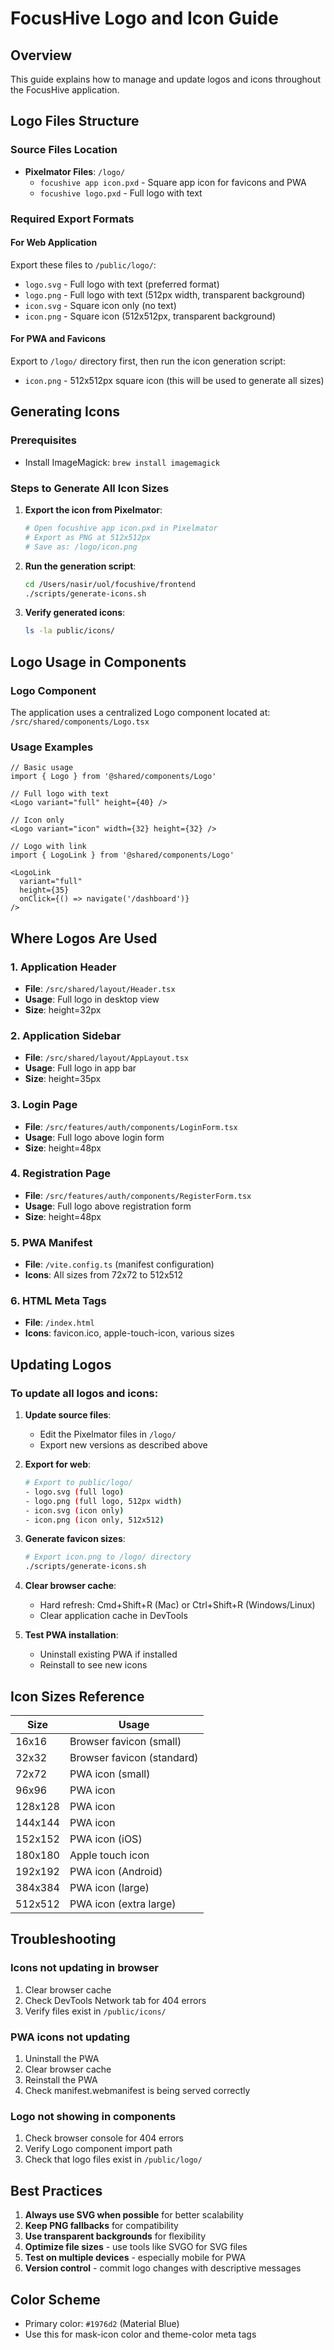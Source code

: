 # FocusHive Logo and Icon Guide

## Overview
This guide explains how to manage and update logos and icons throughout the FocusHive application.

## Logo Files Structure

### Source Files Location
- **Pixelmator Files**: `/logo/`
  - `focushive app icon.pxd` - Square app icon for favicons and PWA
  - `focushive logo.pxd` - Full logo with text

### Required Export Formats

#### For Web Application
Export these files to `/public/logo/`:
- `logo.svg` - Full logo with text (preferred format)
- `logo.png` - Full logo with text (512px width, transparent background)
- `icon.svg` - Square icon only (no text)
- `icon.png` - Square icon (512x512px, transparent background)

#### For PWA and Favicons
Export to `/logo/` directory first, then run the icon generation script:
- `icon.png` - 512x512px square icon (this will be used to generate all sizes)

## Generating Icons

### Prerequisites
- Install ImageMagick: `brew install imagemagick`

### Steps to Generate All Icon Sizes

1. **Export the icon from Pixelmator**:
   ```bash
   # Open focushive app icon.pxd in Pixelmator
   # Export as PNG at 512x512px
   # Save as: /logo/icon.png
   ```

2. **Run the generation script**:
   ```bash
   cd /Users/nasir/uol/focushive/frontend
   ./scripts/generate-icons.sh
   ```

3. **Verify generated icons**:
   ```bash
   ls -la public/icons/
   ```

## Logo Usage in Components

### Logo Component
The application uses a centralized Logo component located at:
`/src/shared/components/Logo.tsx`

### Usage Examples

```tsx
// Basic usage
import { Logo } from '@shared/components/Logo'

// Full logo with text
<Logo variant="full" height={40} />

// Icon only
<Logo variant="icon" width={32} height={32} />

// Logo with link
import { LogoLink } from '@shared/components/Logo'

<LogoLink 
  variant="full"
  height={35}
  onClick={() => navigate('/dashboard')}
/>
```

## Where Logos Are Used

### 1. Application Header
- **File**: `/src/shared/layout/Header.tsx`
- **Usage**: Full logo in desktop view
- **Size**: height=32px

### 2. Application Sidebar
- **File**: `/src/shared/layout/AppLayout.tsx`
- **Usage**: Full logo in app bar
- **Size**: height=35px

### 3. Login Page
- **File**: `/src/features/auth/components/LoginForm.tsx`
- **Usage**: Full logo above login form
- **Size**: height=48px

### 4. Registration Page
- **File**: `/src/features/auth/components/RegisterForm.tsx`
- **Usage**: Full logo above registration form
- **Size**: height=48px

### 5. PWA Manifest
- **File**: `/vite.config.ts` (manifest configuration)
- **Icons**: All sizes from 72x72 to 512x512

### 6. HTML Meta Tags
- **File**: `/index.html`
- **Icons**: favicon.ico, apple-touch-icon, various sizes

## Updating Logos

### To update all logos and icons:

1. **Update source files**:
   - Edit the Pixelmator files in `/logo/`
   - Export new versions as described above

2. **Export for web**:
   ```bash
   # Export to public/logo/
   - logo.svg (full logo)
   - logo.png (full logo, 512px width)
   - icon.svg (icon only)
   - icon.png (icon only, 512x512)
   ```

3. **Generate favicon sizes**:
   ```bash
   # Export icon.png to /logo/ directory
   ./scripts/generate-icons.sh
   ```

4. **Clear browser cache**:
   - Hard refresh: Cmd+Shift+R (Mac) or Ctrl+Shift+R (Windows/Linux)
   - Clear application cache in DevTools

5. **Test PWA installation**:
   - Uninstall existing PWA if installed
   - Reinstall to see new icons

## Icon Sizes Reference

| Size | Usage |
|------|-------|
| 16x16 | Browser favicon (small) |
| 32x32 | Browser favicon (standard) |
| 72x72 | PWA icon (small) |
| 96x96 | PWA icon |
| 128x128 | PWA icon |
| 144x144 | PWA icon |
| 152x152 | PWA icon (iOS) |
| 180x180 | Apple touch icon |
| 192x192 | PWA icon (Android) |
| 384x384 | PWA icon (large) |
| 512x512 | PWA icon (extra large) |

## Troubleshooting

### Icons not updating in browser
1. Clear browser cache
2. Check DevTools Network tab for 404 errors
3. Verify files exist in `/public/icons/`

### PWA icons not updating
1. Uninstall the PWA
2. Clear browser cache
3. Reinstall the PWA
4. Check manifest.webmanifest is being served correctly

### Logo not showing in components
1. Check browser console for 404 errors
2. Verify Logo component import path
3. Check that logo files exist in `/public/logo/`

## Best Practices

1. **Always use SVG when possible** for better scalability
2. **Keep PNG fallbacks** for compatibility
3. **Use transparent backgrounds** for flexibility
4. **Optimize file sizes** - use tools like SVGO for SVG files
5. **Test on multiple devices** - especially mobile for PWA
6. **Version control** - commit logo changes with descriptive messages

## Color Scheme
- Primary color: `#1976d2` (Material Blue)
- Use this for mask-icon color and theme-color meta tags